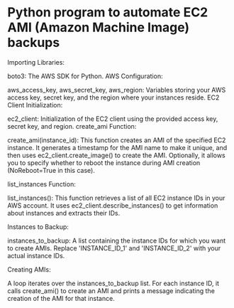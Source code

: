 # Python program to automate EC2 AMI (Amazon Machine Image) backups

Importing Libraries:

boto3: The AWS SDK for Python.
AWS Configuration:

aws_access_key, aws_secret_key, aws_region: Variables storing your AWS access key, secret key, and the region where your instances reside.
EC2 Client Initialization:

ec2_client: Initialization of the EC2 client using the provided access key, secret key, and region.
create_ami Function:

create_ami(instance_id): This function creates an AMI of the specified EC2 instance.
It generates a timestamp for the AMI name to make it unique, and then uses ec2_client.create_image() to create the AMI. Optionally, it allows you to specify whether to reboot the instance during AMI creation (NoReboot=True in this case).

list_instances Function:

list_instances(): This function retrieves a list of all EC2 instance IDs in your AWS account.
It uses ec2_client.describe_instances() to get information about instances and extracts their IDs.

Instances to Backup:

instances_to_backup: A list containing the instance IDs for which you want to create AMIs. Replace 'INSTANCE_ID_1' and 'INSTANCE_ID_2' with your actual instance IDs.

Creating AMIs:

A loop iterates over the instances_to_backup list.
For each instance ID, it calls create_ami() to create an AMI and prints a message indicating the creation of the AMI for that instance.
